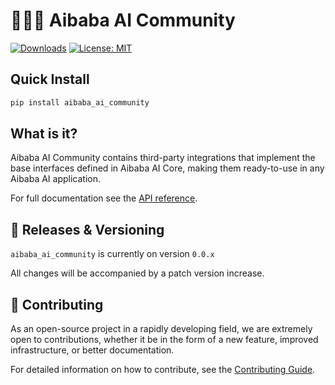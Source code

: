 # 🧑‍🤝‍🧑 Aibaba AI Community

[![Downloads](https://static.pepy.tech/badge/aiagentsforce_community/month)](https://pepy.tech/project/aiagentsforce_community)
[![License: MIT](https://img.shields.io/badge/License-MIT-yellow.svg)](https://opensource.org/licenses/MIT)

## Quick Install

```bash
pip install aibaba_ai_community
```

## What is it?

Aibaba AI Community contains third-party integrations that implement the base interfaces defined in Aibaba AI Core, making them ready-to-use in any Aibaba AI application.

For full documentation see the [API reference](https://docs.aibaba.world/api_reference/community/index.html).

## 📕 Releases & Versioning

`aibaba_ai_community` is currently on version `0.0.x`

All changes will be accompanied by a patch version increase.

## 💁 Contributing

As an open-source project in a rapidly developing field, we are extremely open to contributions, whether it be in the form of a new feature, improved infrastructure, or better documentation.

For detailed information on how to contribute, see the [Contributing Guide](https://docs.aibaba.world/contributing/).
